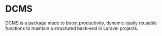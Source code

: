 # DCMS

DCMS is a package made to boost productivity, dynamic easily reusable functions to maintain a structured back-end in Laravel projects.